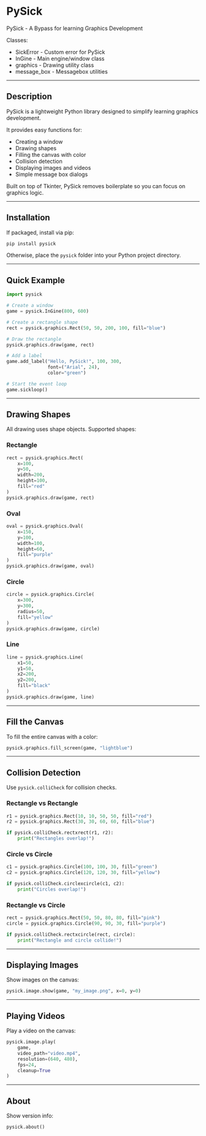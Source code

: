 
# PySick

PySick - A Bypass for learning Graphics Development

Classes:
- SickError - Custom error for PySick
- InGine - Main engine/window class
- graphics - Drawing utility class
- message_box - Messagebox utilities

---

## Description

PySick is a lightweight Python library designed to simplify learning graphics development.

It provides easy functions for:

- Creating a window
- Drawing shapes
- Filling the canvas with color
- Collision detection
- Displaying images and videos
- Simple message box dialogs

Built on top of Tkinter, PySick removes boilerplate so you can focus on graphics logic.

---

## Installation

If packaged, install via pip:

```bash
pip install pysick
```

Otherwise, place the `pysick` folder into your Python project directory.

---

## Quick Example

```python
import pysick

# Create a window
game = pysick.InGine(800, 600)

# Create a rectangle shape
rect = pysick.graphics.Rect(50, 50, 200, 100, fill="blue")

# Draw the rectangle
pysick.graphics.draw(game, rect)

# Add a label
game.add_label("Hello, PySick!", 100, 300,
               font=("Arial", 24),
               color="green")

# Start the event loop
game.sickloop()
```

---

## Drawing Shapes

All drawing uses shape objects. Supported shapes:

### Rectangle

```python
rect = pysick.graphics.Rect(
    x=100,
    y=50,
    width=200,
    height=100,
    fill="red"
)
pysick.graphics.draw(game, rect)
```

### Oval

```python
oval = pysick.graphics.Oval(
    x=150,
    y=100,
    width=100,
    height=60,
    fill="purple"
)
pysick.graphics.draw(game, oval)
```

### Circle

```python
circle = pysick.graphics.Circle(
    x=300,
    y=300,
    radius=50,
    fill="yellow"
)
pysick.graphics.draw(game, circle)
```

### Line

```python
line = pysick.graphics.Line(
    x1=50,
    y1=50,
    x2=200,
    y2=200,
    fill="black"
)
pysick.graphics.draw(game, line)
```

---

## Fill the Canvas

To fill the entire canvas with a color:

```python
pysick.graphics.fill_screen(game, "lightblue")
```

---

## Collision Detection

Use `pysick.colliCheck` for collision checks.

### Rectangle vs Rectangle

```python
r1 = pysick.graphics.Rect(10, 10, 50, 50, fill="red")
r2 = pysick.graphics.Rect(30, 30, 60, 60, fill="blue")

if pysick.colliCheck.rectxrect(r1, r2):
    print("Rectangles overlap!")
```

### Circle vs Circle

```python
c1 = pysick.graphics.Circle(100, 100, 30, fill="green")
c2 = pysick.graphics.Circle(120, 120, 30, fill="yellow")

if pysick.colliCheck.circlexcircle(c1, c2):
    print("Circles overlap!")
```

### Rectangle vs Circle

```python
rect = pysick.graphics.Rect(50, 50, 80, 80, fill="pink")
circle = pysick.graphics.Circle(90, 90, 30, fill="purple")

if pysick.colliCheck.rectxcircle(rect, circle):
    print("Rectangle and circle collide!")
```

---

## Displaying Images

Show images on the canvas:

```python
pysick.image.show(game, "my_image.png", x=0, y=0)
```

---

## Playing Videos

Play a video on the canvas:

```python
pysick.image.play(
    game,
    video_path="video.mp4",
    resolution=(640, 480),
    fps=24,
    cleanup=True
)
```

---

## About

Show version info:

```python
pysick.about()
```

